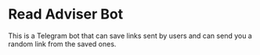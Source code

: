 # Read Adviser Bot

This is a Telegram bot that can save links sent by users and can send you a random link from the saved ones.